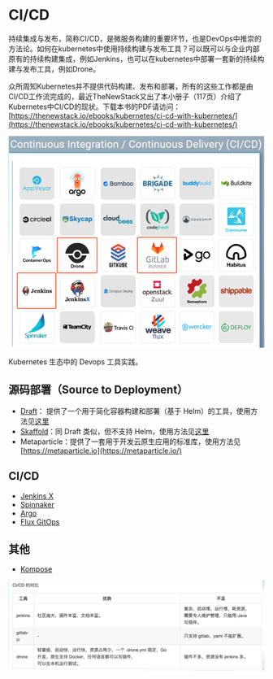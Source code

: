 # CI/CD

持续集成与发布，简称CI/CD，是微服务构建的重要环节，也是DevOps中推崇的方法论。如何在kubernetes中使用持续构建与发布工具？可以既可以与企业内部原有的持续构建集成，例如Jenkins，也可以在kubernetes中部署一套新的持续构建与发布工具，例如Drone。

众所周知Kubernetes并不提供代码构建、发布和部署，所有的这些工作都是由CI/CD工作流完成的，最近TheNewStack又出了本小册子（117页）介绍了Kubernetes中CI/CD的现状。下载本书的PDF请访问：[https://thenewstack.io/ebooks/kubernetes/ci-cd-with-kubernetes/](https://thenewstack.io/ebooks/kubernetes/ci-cd-with-kubernetes/)

![](../../.gitbook/assets/image%20%2869%29.png)



Kubernetes 生态中的 Devops 工具实践。

## 源码部署（Source to Deployment） <a id="yuan-ma-bu-shu-source-to-deployment"></a>

* ​[Draft](https://kubernetes.feisky.xyz/fu-wu-zhi-li/devops/draft)： 提供了一个用于简化容器构建和部署（基于 Helm）的工具，使用方法见[这里](https://kubernetes.feisky.xyz/fu-wu-zhi-li/devops/draft)​
* ​[Skaffold](https://kubernetes.feisky.xyz/fu-wu-zhi-li/devops/skaffold)：同 Draft 类似，但不支持 Helm，使用方法见[这里](https://kubernetes.feisky.xyz/fu-wu-zhi-li/devops/skaffold)​
* Metaparticle：提供了一套用于开发云原生应用的标准库，使用方法见 [https://metaparticle.io](https://metaparticle.io/)​

## CI/CD <a id="ci-cd"></a>

* ​[Jenkins X](https://kubernetes.feisky.xyz/fu-wu-zhi-li/devops/jenkinsx)​
* ​[Spinnaker](https://kubernetes.feisky.xyz/fu-wu-zhi-li/devops/spinnaker)​
* ​[Argo](https://kubernetes.feisky.xyz/fu-wu-zhi-li/devops/argo)​
* ​[Flux GitOps](https://kubernetes.feisky.xyz/fu-wu-zhi-li/devops/flux)​

## 其他 <a id="qi-ta"></a>

* ​[Kompose](https://kubernetes.feisky.xyz/fu-wu-zhi-li/devops/kompose)​

![](../../.gitbook/assets/image%20%2879%29.png)

